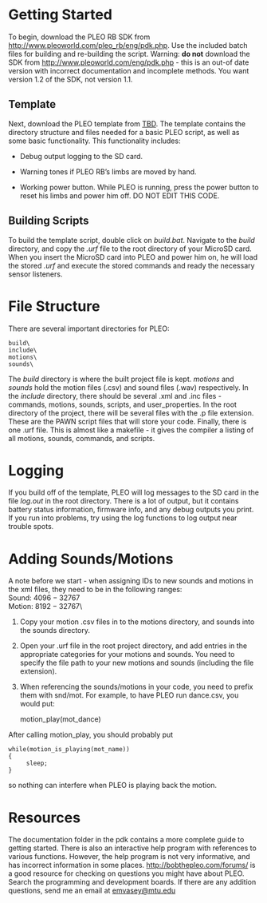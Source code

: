 Getting Started
===============

To begin, download the PLEO RB SDK from
<http://www.pleoworld.com/pleo_rb/eng/pdk.php>. Use the included batch
files for building and re-building the script. Warning: **do not**
download the SDK from <http://www.pleoworld.com/eng/pdk.php> - this is
an out-of date version with incorrect documentation and incomplete
methods. You want version 1.2 of the SDK, not version 1.1.

Template
--------

Next, download the PLEO template from [TBD](TBD). The template contains
the directory structure and files needed for a basic PLEO script, as
well as some basic functionality. This functionality includes:

-   Debug output logging to the SD card.

-   Warning tones if PLEO RB’s limbs are moved by hand.

-   Working power button. While PLEO is running, press the power button
    to reset his limbs and power him off. DO NOT EDIT THIS CODE.

Building Scripts
----------------

To build the template script, double click on *build.bat*. Navigate to
the *build* directory, and copy the *.urf* file to the root directory of
your MicroSD card. When you insert the MicroSD card into PLEO and power
him on, he will load the stored *.urf* and execute the stored commands
and ready the necessary sensor listeners.

File Structure
==============

There are several important directories for PLEO:

    build\
    include\
    motions\
    sounds\
            

The *build* directory is where the built project file is kept. *motions*
and *sounds* hold the motion files (.csv) and sound files (.wav)
respectively. In the *include* directory, there should be several .xml
and .inc files - commands, motions, sounds, scripts, and
user\_properties. In the root directory of the project, there will be
several files with the .p file extension. These are the PAWN script
files that will store your code. Finally, there is one .urf file. This
is almost like a makefile - it gives the compiler a listing of all
motions, sounds, commands, and scripts.

Logging
=======

If you build off of the template, PLEO will log messages to the SD card
in the file *log.out* in the root directory. There is a lot of output,
but it contains battery status information, firmware info, and any debug
outputs you print. If you run into problems, try using the log functions
to log output near trouble spots.

Adding Sounds/Motions
=====================

A note before we start - when assigning IDs to new sounds and motions in
the xml files, they need to be in the following ranges:\
Sound: $4096-32767$\
Motion: $8192-32767$\

1.  Copy your motion .csv files in to the motions directory, and sounds
    into the sounds directory.

2.  Open your .urf file in the root project directory, and add entries
    in the appropriate categories for your motions and sounds. You need
    to specify the file path to your new motions and sounds (including
    the file extension).

3.  When referencing the sounds/motions in your code, you need to prefix
    them with snd/mot. For example, to have PLEO run dance.csv, you
    would put:

    motion_play(mot_dance)
                        

After calling motion\_play, you should probably put

    while(motion_is_playing(mot_name))
    {
         sleep;
    }
        

so nothing can interfere when PLEO is playing back the motion.

Resources
=========

The documentation folder in the pdk contains a more complete guide to
getting started. There is also an interactive help program with
references to various functions. However, the help program is not very
informative, and has incorrect information in some places.
<http://bobthepleo.com/forums/> is a good resource for checking on
questions you might have about PLEO. Search the programming and
development boards. If there are any addition questions, send me an
email at emvasey@mtu.edu

